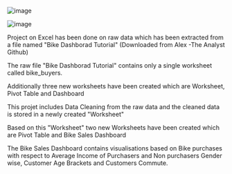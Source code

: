 ![image](https://github.com/Susanta-Analyst/Excel-Project/assets/165849794/97a1883a-9eed-43b9-9505-be62808e1eec)

![image](https://github.com/Susanta-Analyst/Excel-Project/assets/165849794/a697eb5f-fd8d-4f32-8971-c357f0812d56)



Project on Excel has been done on raw data which has been extracted from a file named "Bike Dashborad Tutorial" (Downloaded from Alex -The Analyst Github)

The raw file "Bike Dashborad Tutorial" contains only a single worksheet called bike_buyers.

Additionally three new worksheets have been created which are Worksheet, Pivot Table and Dashboard

This projet includes Data Cleaning from the raw data and the cleaned data is stored in a newly created "Worksheet"

Based on this "Worksheet" two new Worksheets have been created which are Pivot Table and Bike Sales Dashboard

The Bike Sales Dashboard contains visualisations based on Bike purchases with respect to Average Income of Purchasers and Non purchasers Gender wise, Customer Age Brackets and Customers Commute.

